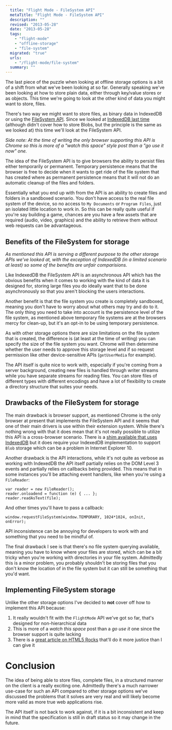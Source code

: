 ```yaml
---
  title: "Flight Mode - FileSystem API"
  metaTitle: "Flight Mode - FileSystem API"
  description: ""
  revised: "2013-05-28"
  date: "2013-05-28"
  tags: 
    - "flight-mode"
    - "offline-storage"
    - "file-system"
  migrated: "true"
  urls: 
    - "/flight-mode/file-system"
  summary: ""
---
```

The last piece of the puzzle when looking at offline storage options is a bit of a shift from what we've been looking at so far. Generally speaking we've been looking at how to store plain data, either through key/value stores or as objects. This time we're going to look at the other kind of data you might want to store, files.

There's two way we might want to store files, as binary data in IndexedDB or using the [FileSystem API](http://dev.w3.org/2009/dap/file-system/file-dir-sys.html). Since we looked at [IndexedDB last time](/flight-mode/indexeddb) (although didn't cover how to store Blobs, but the principle is the same as we looked at) this time we'll look at the FileSystem API.

_Side note: At the time of writing the only browser supporting this API is Chrome so this is more of a "watch this space" style post than a "go use it now" one._

The idea of the FileSystem API is to give browsers the ability to persist files either temporarily or permanent. Temporary persistence means that the browser is free to decide when it wants to get ride of the file system that has created where as permanent persistence means that it will not do an automatic cleanup of the files and folders.

Essentially what you end up with from the API is an ability to create files and folders in a sandboxed scenario. You don't have access to the real file system of the device, so no access to `My Documents` or `Program Files`, just an isolated little location to work in. So this can be really quite useful if you're say building a game, chances are you have a few assets that are required (audio, video, graphics) and the ability to retrieve them without web requests can be advantageous.

## Benefits of the FileSystem for storage

_As mentioned this API is serving a different purpose to the other storage APIs we've looked at, with the exception of IndexedDB (in a limited scenario at least) so some of the benefits are unfair comparisions._

Like IndexedDB the FileSystem API is an asynchronous API which has the obvious benefits when it comes to working with the kind of data it is designed for, storing large files you do ideally want that to be done asynchronously so that you aren't blocking the users interactions.

Another benefit is that the file system you create is completely sandboxed, meaning you don't have to worry about what others may try and do to it. The only thing you need to take into account is the persistence level of the file system, as mentioned above temporary file systems are at the browsers mercy for clean-up, but it's an opt-in to be using temporary persistence.

As with other storage options there are size limitations on the file system that is created, the difference is (at least at the time of writing) you can specify the size of the file system you want. Chrome will then determine whether the user needs to approve this storage level and if so request permission like other device-sensitive APIs (`getUserMedia` for example).

The API itself is quite nice to work with, especially if you're coming from a server background, creating new files is handled through writer streams while you have separate streams for reading files. You can store files of different types with different encodings and have a lot of flexibility to create a directory structure that suites your needs.

## Drawbacks of the FileSystem for storage

The main drawback is browser support, as mentioned Chrome is the only browser at present that implements the FileSystem API and it seems that one of their main drivers is use within their extension system. While there's nothing wrong with that it does mean that it's not really possible to utilize this API is a cross-browser scenario. There is a [shim available that uses IndexedDB](https://github.com/ebidel/idb.filesystem.js) but it does require your IndexedDB implementation to support `Blob` storage which can be a problem in Internet Explorer 10.

Another drawback is the API interactions, while it's not quite as verbose as working with IndexedDB the API itself partially relies on the DOM Level 3 events and partially relies on callbacks being provided. This means that in some instances you'll be attaching event handlers, like when you're using a `FileReader`:

	var reader = new FileReader();
	reader.onloadend = function (e) { ... };
	reader.readAsText(file);

And other times you'll have to pass a callback:

	window.requestFileSystem(window.TEMPORARY, 1024*1024, onInit, onError);

API inconsistence can be annoying for developers to work with and something that you need to be mindful of.

The final drawback I see is that there's no file system querying available, meaning you have to know where your files are stored, which can be a bit tricky when you're working with directories in your file system. Admittedly this is a minor problem, you probably shouldn't be storing files that you don't know the location of in the file system but it can still be something that you'd want.

## Implementing FileSystem storage

Unlike the other storage options I've decided to **not** cover off how to implement this API because:

1. It really wouldn't fit with the `FlightMode` API we've got so far, that's designed for non-hierarchical data
2. This is more of a _watch this space_ post than a _go use it_ one since the browser support is quite lacking
3. There is a [great article on HTML5 Rocks](http://www.html5rocks.com/en/tutorials/file/filesystem/) that'll do it more justice than I can give it

# Conclusion

The idea of being able to store files, complete files, in a structured manner on the client is a really exciting one. Admittedly there's a much narrower use-case for such an API compared to other storage options we've discussed the problems that it solves are very real and will likely become more valid as more true web applications rise.

The API itself is not back to work against, if it is a bit inconsistent and keep in mind that the specification is still in draft status so it may change in the future.
